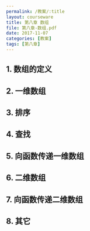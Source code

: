 ```yaml
---
permalink: /教案/:title
layout: courseware
title: 第八章 数组
file: 第八章-数组.pdf
date: 2017-11-07
categories: [教案]
tags: [第八章]
---
```


## 1. 数组的定义
## 2. 一维数组
## 3. 排序
## 4. 查找
## 5. 向函数传递一维数组
## 6. 二维数组
## 7. 向函数传递二维数组
## 8. 其它
